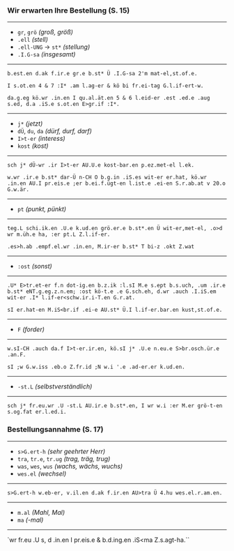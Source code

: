 ### Wir erwarten Ihre Bestellung (S. 15)

___

* `gr`, `grö` *(groß, größ)*
* `.ell` *(stell)*
 * `.ell-UNG` → `st*` *(stellung)*
* `.I.G-sa` *(insgesamt)*

___

`b.est.en d.ak f.ir.e gr.e b.st* Ü .I.G-sa 2'm mat-el,st.of.e.`

`I s.ot.en 4 & 7 :I* .am l.ag-er & kö bi fr.ei-tag G.l.if-ert-w.`

`da.g.eg kö.wr .in.en I qu.al.ät.en 5 & 6 l.eid-er .est .ed.e .aug s.ed, d.a .iS.e s.ot.en E>gr.if :I*.`

___

* `j*` *(jetzt)*
* `dÜ`, `du`, `da` *(dürf, durf, darf)*
* `I>t-er` *(interess)*
* `kost` *(kost)*

___

`sch j* dÜ-wr .ir I>t-er AU.U.e kost-bar.en p.ez.met-el l.ek.`

`w.wr .ir.e b.st* dar-Ü n-CH O b.g.in .iS.es wit-er er.hat, kö.wr .in.en AU.I pr.eis.e ;er b.ei.f.ügt-en l.ist.e .ei-en S.r.ab.at v 20.o G.w.är.`

___

* `pt` *(punkt, pünkt)*

___


`teg.L schi.ik.en .U.e k.ud.en grö.er.e b.st*.en Ü wit-er,met-el, .o>d wr m.üh.e ha, :er pt.L Z.l.if-er.`

`.es>h.ab .empf.el.wr .in.en, M.ir-er b.st* T bi-z .okt Z.wat`

___

* `:ost` *(sonst)*

___

`.U* E>tr.et-er f.n dot-ig.en b.z.ik :l.sI M.e s.ept b.s.uch, .um .ir.e b.st* eNT.g.eg.z.n.em; :ost kö-t.e .e G.sch.eh, d.wr .auch .I.iS.em wit-er .I* l.if-er<schw.ir.i-T.en G.r.at.`

`sI er.hat-en M.iS<br.if .ei-e AU.st* Ü.I l.if-er.bar.en kust,st.of.e.`

___

* `F` *(forder)*

___


`w.sI-CH .auch da.f I>t-er.ir.en, kö.sI j* .U.e n.eu.e S>br.osch.ür.e .an.F.`

`sI ;w G.w.iss .eb.o Z.fr.id ;N w.i '.e .ad-er.er k.ud.en.`

___

* `-st.L` *(selbstverständlich)*

___

`sch j* fr.eu.wr .U -st.L AU.ir.e b.st*.en, I wr w.i :er M.er grö-t-en s.og.fat er.l.ed.i.`


### Bestellungsannahme (S. 17)

___

* `s>G.ert-h` *(sehr geehrter Herr)*
* `tra`, `tr.e`, `tr.ug` *(trag, träg, trug)*
* `was`, `wes`, `wus` *(wachs, wächs, wuchs)*
 * `wes.el` *(wechsel)*

___

`s>G.ert-h w.eb-er, v.il.en d.ak f.ir.en AU>tra Ü 4.hu wes.el.r.am.en.`

___

* `m.al` *(Mahl, Mal)*
 * `ma` *(-mal)*

___

`wr fr.eu .U s, d .in.en I pr.eis.e & b.d.ing.en .iS<ma Z.s.agt-ha.``






